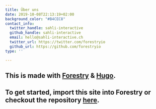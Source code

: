 ```yaml
---
title: Über uns
date: 2019-10-08T22:13:19+02:00
background_color: "#B4CEC8"
contact_info:
  twitter_handle: sahli-interactive
  github_handle: sahli-interactive
  email: hello@sahli-interactive.ch
  twitter_url: https://twitter.com/forestryio
  github_url: https://github.com/forestryio
type: ''

---
```

## This is made with [Forestry](https://forestry.io/ "Forestry.io") & [Hugo](https://gohugo.io/ "Hugo SSG").

## To get started, import this site into Forestry or checkout the repository [here](https://github.com/kendallstrautman/starter-blog-hugo "forestry starter blog hugo").